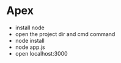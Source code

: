 # Apex

- install node
- open the project dir and cmd command
- node install
- node app.js
- open localhost:3000
